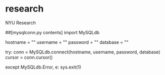 research
========

NYU Research



##[mysqlconn.py contents]
import MySQLdb

hostname = ""
username = ""
password = ""
database = ""

try:
    conn = MySQLdb.connect(hostname, username, password, database)
    cursor = conn.cursor()

except MySQLdb.Error, e:
    sys.exit(1)